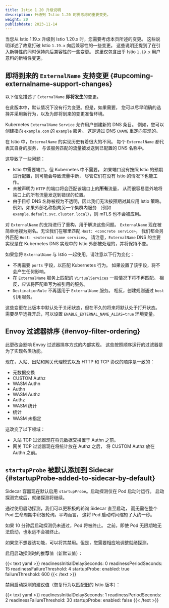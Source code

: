 ```yaml
---
title: Istio 1.20 升级说明
description: 升级到 Istio 1.20 时要考虑的重要变更。
weight: 20
publishdate: 2023-11-14
---
```


当您从 Istio 1.19.x 升级到 Istio 1.20.x 时，您需要考虑本页所述的变更。
这些说明详述了故意打破 Istio `1.19.x` 向后兼容性的一些变更。
这些说明还提到了在引入新特性的同时保持向后兼容性的一些变更。
这里仅包含出乎 Istio `1.19.x` 用户意料的新特性变更。

## 即将到来的 `ExternalName` 支持变更 {#upcoming-externalname-support-changes}

以下信息描述了 `ExternalName` **即将发生**的变更。

在此版本中，默认情况下没有行为变更。但是，如果需要，
您可以尽早明确的选择并采用新行为，以及为即将到来的变更准备环境。

Kubernetes `ExternalName` `Service` 允许用户创建新的 DNS 条目。
例如，您可以创建指向 `example.com` 的 `example` 服务。
这是通过 DNS `CNAME` 重定向实现的。

在 Istio 中，`ExternalName` 的实现历史有着很大的不同。
每个 `ExternalName` 都代表其自身的服务，
与该服务匹配的流量被发送到已配置的 DNS 名称中。

这导致了一些问题：

* Istio 中需要端口，但 Kubernetes 中不需要。
  如果端口没有按照 Istio 的预期进行配置，则可能会导致流量中断，
  尽管它们在没有 Istio 的情况下也能工作。
* 未被声明为 `HTTP` 的端口将会匹配该端口上的**所有**流量，
  从而很容易意外地将端口上的所有流量发送到错误的位置。
* 由于目标 DNS 名称被视为不透明，因此我们无法按预期对其应用 Istio 策略。
  例如，如果外部名称指向另一个集群内服务
  （例如 `example.default.svc.cluster.local`），则 mTLS 也不会被应用。

对 `ExternalName` 的支持进行了重构，用于解决这些问题。
`ExternalName` 现在被简单地视为别名。无论我们在哪里匹配 `Host: <concrete service>`，
我们都会另外匹配 `Host: <external name service>`。
请注意，`ExternalName` DNS 的主要实现是在 Kubernetes DNS
实现中的 Istio 外部被处理的，并将保持不变。

如果您将 `ExternalName` 与 Istio 一起使用，请注意以下行为变化：

* 不再需要 `ports` 字段，以匹配 Kubernetes 行为。
  如果设置了该字段，将不会产生任何影响。
* 在 `ExternalName` 服务上匹配的 `VirtualServices` 一般情况下将不再匹配。
  相反，应该将匹配重写为被引用的服务。
* `DestinationRule` 不再适用于 `ExternalName` 服务。
  相反，创建规则通过 `host` 引用服务。

这些变更在此版本中默认处于关闭状态，但在不久的将来将默认处于打开状态。
需要尽早选择开启，可以设置 `ENABLE_EXTERNAL_NAME_ALIAS=true` 环境变量。

## Envoy 过滤器排序 {#envoy-filter-ordering}

此更改会影响 Envoy 过滤器排序方式的内部实现。
这些按照顺序运行的过滤器是为了实现各类功能。

现在，入站、出站和网关代理模式以及 HTTP 和 TCP 协议的顺序是一致的：

* 元数据交换
* CUSTOM Authz
* WASM Authn
* Authn
* WASM Authz
* Authz
* WASM 统计
* 统计
* WASM 未指定

这改变了以下领域：

* 入站 TCP 过滤器现在将元数据交换置于 Authn 之前。
* 网关 TCP 过滤器现在将统计放在 Authz 之后，
  将 CUSTOM Authz 放在 Authn 之前。

## `startupProbe` 被默认添加到 Sidecar {#startupProbe-added-to-sidecar-by-default}

Sidecar 容器现在默认启用 `startupProbe`。启动探测仅在 Pod 启动时运行。
启动探测完成后，就绪探测将继续。

通过使用启动探测，我们可以更积极的轮询 Sidecar 直至启动，
而无需在整个 Pod 生命周期中积极轮询。平均而言，
这将 Pod 启动时间缩短了大约一秒。

如果 10 分钟后启动探测仍未通过，Pod 将被终止。
之前，即使 Pod 无限期地无法启动，也永远不会被终止。

如果您不想要该功能，可以将其禁用。但是，您需要相应地调整就绪探测。

启用启动探测时的推荐值（新默认值）：

{{< text yaml >}}
readinessInitialDelaySeconds: 0
readinessPeriodSeconds: 15
readinessFailureThreshold: 4
startupProbe:
enabled: true
failureThreshold: 600
{{< /text >}}

禁用启动探测的建议值（恢复行为以匹配旧的 Istio 版本）：

{{< text yaml >}}
readinessInitialDelaySeconds: 1
readinessPeriodSeconds: 2
readinessFailureThreshold: 30
startupProbe:
enabled: false
{{< /text >}}
